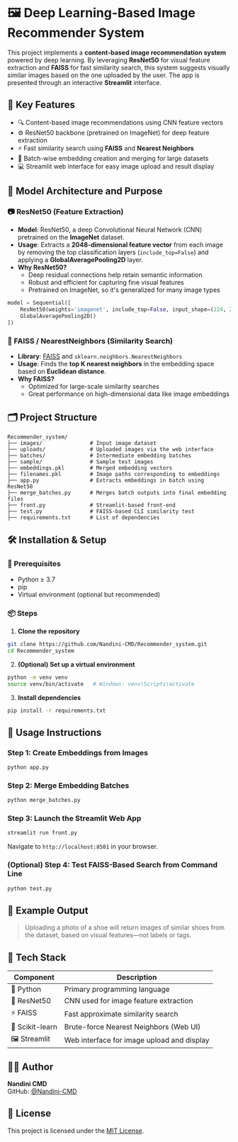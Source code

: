 # 🖼️ Deep Learning-Based Image Recommender System

This project implements a **content-based image recommendation system** powered by deep learning. By leveraging **ResNet50** for visual feature extraction and **FAISS** for fast similarity search, this system suggests visually similar images based on the one uploaded by the user. The app is presented through an interactive **Streamlit** interface.

## 🌟 Key Features

- 🔍 Content-based image recommendations using CNN feature vectors
- ⚙️ ResNet50 backbone (pretrained on ImageNet) for deep feature extraction
- ⚡ Fast similarity search using **FAISS** and **Nearest Neighbors**
- 🧵 Batch-wise embedding creation and merging for large datasets
- 💻 Streamlit web interface for easy image upload and result display

## 🧠 Model Architecture and Purpose

### 📷 ResNet50 (Feature Extraction)

- **Model**: ResNet50, a deep Convolutional Neural Network (CNN) pretrained on the **ImageNet** dataset.
- **Usage**: Extracts a **2048-dimensional feature vector** from each image by removing the top classification layers (`include_top=False`) and applying a **GlobalAveragePooling2D** layer.
- **Why ResNet50?**
  - Deep residual connections help retain semantic information
  - Robust and efficient for capturing fine visual features
  - Pretrained on ImageNet, so it's generalized for many image types

```python
model = Sequential([
    ResNet50(weights='imagenet', include_top=False, input_shape=(224, 224, 3)),
    GlobalAveragePooling2D()
])
```

### 🧭 FAISS / NearestNeighbors (Similarity Search)

- **Library**: [FAISS](https://github.com/facebookresearch/faiss) and `sklearn.neighbors.NearestNeighbors`
- **Usage**: Finds the **top K nearest neighbors** in the embedding space based on **Euclidean distance**.
- **Why FAISS?**
  - Optimized for large-scale similarity searches
  - Great performance on high-dimensional data like image embeddings

## 🗂️ Project Structure

```
Recommender_system/
├── images/               # Input image dataset
├── uploads/              # Uploaded images via the web interface
├── batches/              # Intermediate embedding batches
├── sample/               # Sample test images
├── embeddings.pkl        # Merged embedding vectors
├── filenames.pkl         # Image paths corresponding to embeddings
├── app.py                # Extracts embeddings in batch using ResNet50
├── merge_batches.py      # Merges batch outputs into final embedding files
├── front.py              # Streamlit-based front-end
├── test.py               # FAISS-based CLI similarity test
├── requirements.txt      # List of dependencies
```

## 🛠️ Installation & Setup

### 🔧 Prerequisites

- Python ≥ 3.7
- pip
- Virtual environment (optional but recommended)

### 📦 Steps

1. **Clone the repository**

```bash
git clone https://github.com/Nandini-CMD/Recommender_system.git
cd Recommender_system
```

2. **(Optional) Set up a virtual environment**

```bash
python -m venv venv
source venv/bin/activate   # Windows: venv\Scripts\activate
```

3. **Install dependencies**

```bash
pip install -r requirements.txt
```

## 🚀 Usage Instructions

### Step 1: Create Embeddings from Images

```bash
python app.py
```

### Step 2: Merge Embedding Batches

```bash
python merge_batches.py
```

### Step 3: Launch the Streamlit Web App

```bash
streamlit run front.py
```

Navigate to `http://localhost:8501` in your browser.

### (Optional) Step 4: Test FAISS-Based Search from Command Line

```bash
python test.py
```

## 🧪 Example Output

> Uploading a photo of a shoe will return images of similar shoes from the dataset, based on visual features—not labels or tags.

## 🧰 Tech Stack

| Component      | Description                          |
|----------------|--------------------------------------|
| 🐍 Python      | Primary programming language         |
| 🧠 ResNet50    | CNN used for image feature extraction |
| ⚡ FAISS       | Fast approximate similarity search    |
| 🧪 Scikit-learn | Brute-force Nearest Neighbors (Web UI) |
| 🖼️ Streamlit  | Web interface for image upload and display |

## 👩‍💻 Author

**Nandini CMD**  
GitHub: [@Nandini-CMD](https://github.com/Nandini-CMD)

## 📄 License

This project is licensed under the [MIT License](LICENSE).